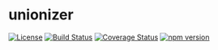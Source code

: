 # unionizer

[![License][ASL-2.0 badge]][ASL-2.0] [![Build Status][Travis badge]][Travis] [![Coverage Status][Coverage badge]][Coveralls] [![npm version][npm badge]][npm]

[Coverage badge]: https://coveralls.io/repos/github/vjrasane/unionizer/badge.svg?service=github
[Coveralls]: https://coveralls.io/github/vjrasane/unionizer
[ASL-2.0 badge]: https://img.shields.io/badge/License-Apache%202.0-blue.svg
[ASL-2.0]: https://opensource.org/licenses/Apache-2.0
[Travis badge]: https://travis-ci.org/vjrasane/unionizer.svg?branch=master?service=github
[Travis]: https://travis-ci.org/vjrasane/unionizer
[npm badge]: https://badge.fury.io/js/unionizer.svg?service=github
[npm]: https://badge.fury.io/js/unionizer